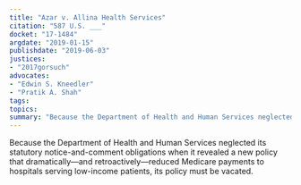 ```yaml
---
title: "Azar v. Allina Health Services"
citation: "587 U.S. ___"
docket: "17-1484"
argdate: "2019-01-15"
publishdate: "2019-06-03"
justices:
- "2017gorsuch"
advocates:
- "Edwin S. Kneedler"
- "Pratik A. Shah"
tags:
topics:
summary: "Because the Department of Health and Human Services neglected its statutory notice-and-comment obligations when it revealed a new policy that dramatically—and retroactively—reduced Medicare payments to hospitals serving low-income patients, its policy must be vacated."
---
```

Because the Department of Health and Human Services neglected its statutory notice-and-comment obligations when it revealed a new policy that dramatically—and retroactively—reduced Medicare payments to hospitals serving low-income patients, its policy must be vacated.